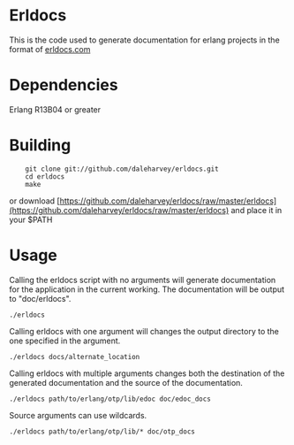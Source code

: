 Erldocs
=======

This is the code used to generate documentation for erlang projects in the format of [erldocs.com](http://erldocs.com)

Dependencies
============

Erlang R13B04 or greater

Building
========

        git clone git://github.com/daleharvey/erldocs.git
        cd erldocs
        make

or download [https://github.com/daleharvey/erldocs/raw/master/erldocs](https://github.com/daleharvey/erldocs/raw/master/erldocs) and place it in your $PATH

Usage
=====

Calling the erldocs script with no arguments will generate documentation for the application in the current working. The documentation will be output to "doc/erldocs".

`./erldocs`

Calling erldocs with one argument will changes the output directory to the one specified in the argument.

`./erldocs docs/alternate_location`

Calling erldocs with multiple arguments changes both the destination of the generated documentation and the source of the documentation.

`./erldocs path/to/erlang/otp/lib/edoc doc/edoc_docs`

Source arguments can use wildcards.

`./erldocs path/to/erlang/otp/lib/* doc/otp_docs`
